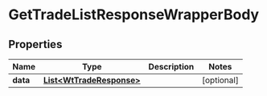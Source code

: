 

# GetTradeListResponseWrapperBody


## Properties

Name | Type | Description | Notes
------------ | ------------- | ------------- | -------------
**data** | [**List&lt;WtTradeResponse&gt;**](WtTradeResponse.md) |  |  [optional]



